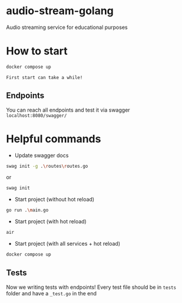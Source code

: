 # audio-stream-golang
Audio streaming service for educational purposes

# How to start

```bash
docker compose up
```
`First start can take a while!`
## Endpoints
You can reach all endpoints and test it via swagger
`localhost:8080/swagger/`

# Helpful commands
- Update swagger docs
``` bash
swag init -g .\routes\routes.go
```
or
```bash
swag init
```

- Start project (without hot reload)
```bash
go run .\main.go
```
- Start project (with hot reload)
```bash
air
```
- Start project (with all services + hot reload)
```bash
docker compose up
```

## Tests

Now we writing tests with endpoints! Every test file should be in `tests` folder and have a `_test.go` in the end
